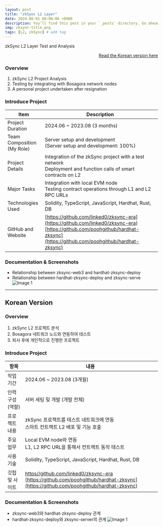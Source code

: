 ```yaml
---
layout: post
title: "zkSync L2 Layer"
date: 2024-06-01 00:00:06 +0900
description: You’ll find this post in your `_posts` directory. Go ahead and edit it and re-build the site to see your changes. # Add post description (optional)
img: zksync-title.png
tags: [L2, zkSync] # add tag
---
```

zkSync L2 Layer Test and Analysis

<div style="text-align: right;">
    <a href="#for-korean-users">Read the Korean version here</a> 
</div>

### Overview
1. zkSync L2 Project Analysis
2. Testing by integrating with Bosagora network nodes
3. A personal project undertaken after resignation

### Introduce Project

| Item                      | Description                                                                                                                                                                      |
|---------------------------| -------------------------------------------------------------------------------------------------------------------------------------------------------------------------------- |
| Project Duration          | 2024.06 ~ 2023.08 (3 months)                                                                                                                                                     |
| Team Composition<br>(My Role) | Server setup and development <br> (Server setup and development: 100%)                                                                                                           |
| Project Details           | Integration of the zkSync project with a test network <br> Deployment and function calls of smart contracts on L2                                                                |
| Major Tasks     | Integration with local EVM node <br> Testing contract operations through L1 and L2 RPC URLs                                                                                      |
| Technologies Used         | Solidity, TypeScript, JavaScript, Hardhat, Rust, DB                                                                                                                              |
| GitHub and Website        | [https://github.com/linked0/zksync-era](https://github.com/linked0/zksync-era) <br> [https://github.com/poohgithub/hardhat-zksync](https://github.com/poohgithub/hardhat-zksync) |

### Documentation & Screenshots
- Relationship between zksync-web3 and hardhat-zksync-deploy
- Relationship between hardhat-zksync-deploy and zksync-serve
![Image 1]({{site.baseurl}}/assets/img/zksync-1.png)

---
## Korean Version

### Overview
1. zkSync L2 프로젝트 분석
2. Bosagora 네트워크 노드와 연동하여 테스트
3. 퇴사 후에 개인적으로 진행한 프로젝트

### Introduce Project

| 항목        | 내용                                                                                                                                                                              |
|-----------|---------------------------------------------------------------------------------------------------------------------------------------------------------------------------------|
| 작업 기간     | 2024.06 ~ 2023.08 (3개월)                                                                                                                                                         |
| 인력 구성<br>(역할) | 서버 세팅 및 개발 (개발 전체)                                                                                                                                                              |
| 프로젝트 내용   | zkSync 프로젝트를 테스트 네트워크에 연동 <br> 스마트 컨트랙트 L2 배포 및 기능 호출                                                                                                                           |
| 주요 업무     | Local EVM node와 연동 <br> L1, L2 RPC URL을 통해서 컨트랙트 동작 테스트                                                                                                                         |
| 사용 기술     | Solidity, TypeScript, JavaScript, Hardhat, Rust, DB                                                                                                                             |
| 깃헙 및 사이트  | [https//github.com/linked0/zksync-era](https://github.com/linked0/zksync-era) <br> [https://github.com/poohgithub/hardhat-zksync](https://github.com/poohgithub/hardhat-zksync) |


### Documentation & Screenshots
- zksync-web3와 hardhat-zksync-deploy 관계
- hardhat-zksync-deploy와 zksync-server의 관계
![Image 1]({{site.baseurl}}/assets/img/zksync-1.png)


